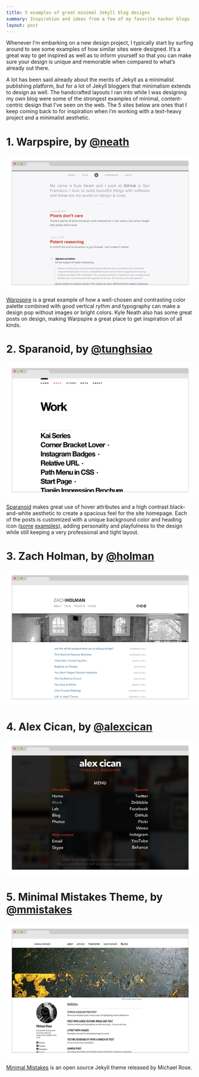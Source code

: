 ```yaml
---
title: 5 examples of great minimal Jekyll blog designs
summary: Inspiration and ideas from a few of my favorite hacker blogs
layout: post
---
```


Whenever I’m embarking on a new design project, I typically start by surfing around to see some examples of how similar sites were designed. It’s a great way to get inspired as well as to inform yourself so that you can make sure your design is unique and memorable when compared to what’s already out there.

A lot has been said already about the merits of Jekyll as a minimalist publishing platform, but for a lot of Jekyll bloggers that minimalism extends to design as well. The handcrafted layouts I ran into while I was designing my own blog were some of the strongest examples of minimal, content-centric design that I’ve seen on the web. The 5 sites below are ones that I keep coming back to for inspiration when I’m working with a text-heavy project and a minimalist aesthetic.

# 1. Warpspire, by [@neath](https://twitter.com/kneath)

<img src="/images/5-best-jekyll-designs/warpspire.png" alt="warpspire screenshot" />

[Warpspire](http://warpspire.com) is a great example of how a well-chosen and contrasting color palette combined with good vertical rythm and typography can make a design pop without images or bright colors. Kyle Neath also has some great posts on design, making Warpspire a great place to get inspiration of all kinds.

# 2. Sparanoid, by [@tunghsiao](https://twitter.com/tunghsiao)

<img src="/images/5-best-jekyll-designs/sparanoid.png" alt="sparanoid screenshot" />

[Sparanoid](http://sparanoid.com/) makes great use of hover attributes and a high contrast black-and-white aesthetic to create a spacious feel for the site homepage. Each of the posts is customized with a unique background color and heading icon ([some](http://sparanoid.com/work/corner-bracket-lover/) [examples](http://sparanoid.com/work/instagram-badges/)), adding personality and playfulness to the design while still keeping a very professional and tight layout.

# 3. Zach Holman, by [@holman](https://twitter.com/holman)

<img src="/images/5-best-jekyll-designs/holman.png" alt="holman screenshot" />

# 4. Alex Cican, by [@alexcican](https://twitter.com/alexcican)

<img src="/images/5-best-jekyll-designs/cican.png" alt="cican screenshot" />

# 5. Minimal Mistakes Theme, by [@mmistakes](https://twitter.com/mmistakes)

<img src="/images/5-best-jekyll-designs/mmistakes.png" alt="minimal mistakes screenshot" />

[Minimal Mistakes](http://mmistakes.github.io/minimal-mistakes/) is an open source Jekyll theme released by Michael Rose. 